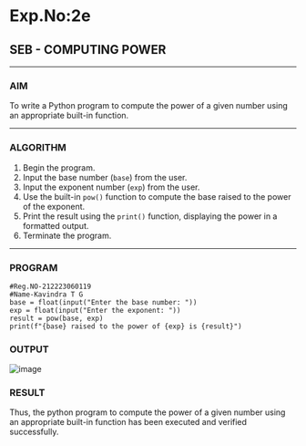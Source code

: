 # Exp.No:2e  
## SEB - COMPUTING POWER

---

### AIM  
To write a Python program to compute the power of a given number using an appropriate built-in function.

---

### ALGORITHM

1. Begin the program.  
2. Input the base number (`base`) from the user.  
3. Input the exponent number (`exp`) from the user.  
4. Use the built-in `pow()` function to compute the base raised to the power of the exponent.  
5. Print the result using the `print()` function, displaying the power in a formatted output.  
6. Terminate the program.

---

### PROGRAM

```
#Reg.NO-212223060119
#Name-Kavindra T G
base = float(input("Enter the base number: "))
exp = float(input("Enter the exponent: "))
result = pow(base, exp)
print(f"{base} raised to the power of {exp} is {result}")

```
### OUTPUT
![image](https://github.com/user-attachments/assets/bde2394f-ec03-42c6-aab3-08fe7fcd5607)

### RESULT
Thus, the python program to compute the power of a given number using an appropriate built-in function has been executed and verified successfully.

